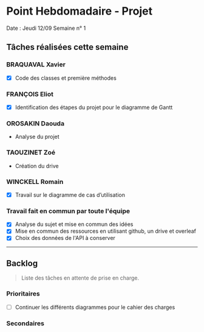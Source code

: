 # Point Hebdomadaire - Projet

Date : Jeudi 12/09
Semaine n° 1

## Tâches réalisées cette semaine

### BRAQUAVAL Xavier

- [x] Code des classes et première méthodes 

### FRANÇOIS Eliot

- [x] Identification des étapes du projet pour le diagramme de Gantt

### OROSAKIN Daouda

- Analyse du projet

### TAOUZINET Zoé

- Création du drive

### WINCKELL Romain

- [x] Travail sur le diagramme de cas d’utilisation

### Travail fait en commun par toute l'équipe

- [x] Analyse du sujet et mise en commun des idées
- [x] Mise en commun des ressources en utilisant github, un drive et overleaf
- [x] Choix des données de l'API à conserver

---

## Backlog

> Liste des tâches en attente de prise en charge.

### Prioritaires

- [ ] Continuer les différents diagrammes pour le cahier des charges

### Secondaires

